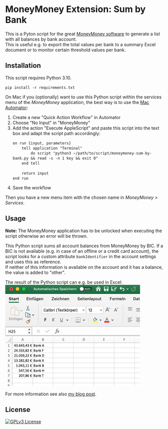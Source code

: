 # MoneyMoney Extension: Sum by Bank

This is a Pyton script for the great [MoneyMoney software](https://moneymoney-app.com/) to generate a list with all balances by bank account.  
This is useful e.g. to export the total values per bank to a summary Excel document or to monitor certain threshold values per bank.

## Installation

This script requires Python 3.10.

```
pip install -r requirements.txt
```

On Mac if you (optionally) want to use this Python script within the services menu of the _MoneyMoney_ application, the best way is to use the [Mac Automator](https://support.apple.com/de-de/guide/automator/aut73234890a/mac): 
1. Create a new "Quick Action Workflow" in Automator 
2. Choose "No Input" in "MoneyMoney"
3. Add the action "Execute AppleScript" and paste this script into the text box and adapt the script path accordingly:
   ```applescript
   on run {input, parameters}
       tell application "Terminal"
           do script "python3 ~/path/to/script/moneymoney-sum-by-bank.py && read -s -n 1 key && exit 0"
       end tell
       
       return input
   end run
   ```
4. Save the workflow

Then you have a new menu item with the chosen name in _MoneyMoney > Services_.

## Usage

**Note:** The MoneyMoney application has to be unlocked when executing the script otherwise an error will be thrown.

This Python script sums all account balances from MoneyMoney by BIC. If a BIC is not available (e.g. in case of an offline or a credit card account),
the script looks for a custom attribute `bankIdentifier` in the account settings and uses this as reference.  
If neither of this information is available on the account and it has a balance, the value is added to "other".

The result of the Python script can e.g. be used in Excel:  
![Excel file with sums by bank account](moneymoney-sum-by-bank.png "Excel file with sums by bank account")

For more information see also [my blog post](https://dev-investor.de/finanz-apps/money-money/maximum-pro-bank-extension/).

## License

[![GPLv3 License](https://img.shields.io/badge/License-GPL%20v3-yellow.svg)](https://opensource.org/licenses/)